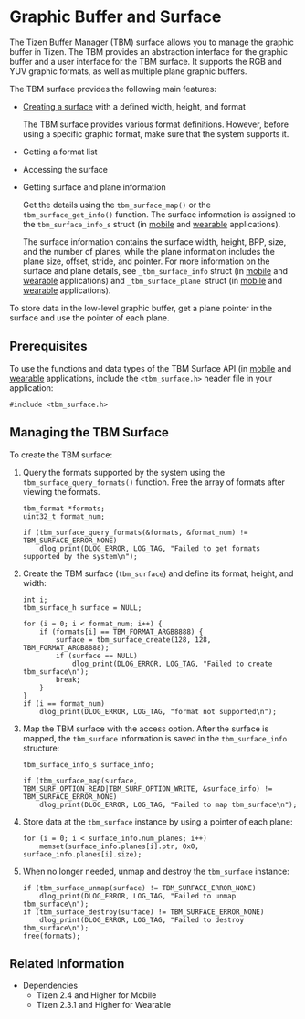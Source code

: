 # Graphic Buffer and Surface


The Tizen Buffer Manager (TBM) surface allows you to manage the graphic buffer in Tizen. The TBM provides an abstraction interface for the graphic buffer and a user interface for the TBM surface. It supports the RGB and YUV graphic formats, as well as multiple plane graphic buffers.

The TBM surface provides the following main features:

- [Creating a surface](#create) with a defined width, height, and format

  The TBM surface provides various format definitions. However, before using a specific graphic format, make sure that the system supports it.

- Getting a format list

- Accessing the surface

- Getting surface and plane information

  Get the details using the `tbm_surface_map()` or the `tbm_surface_get_info()` function. The surface information is assigned to the `tbm_surface_info_s` struct (in [mobile](../../api/mobile/latest/group__CAPI__UI__TBM__SURFACE__MODULE.html#ga8d954dfd180e96cafbcfc7b92684b971) and [wearable](../../api/wearable/latest/group__CAPI__UI__TBM__SURFACE__MODULE.html#ga8d954dfd180e96cafbcfc7b92684b971) applications).

  The surface information contains the surface width, height, BPP, size, and the number of planes, while the plane information includes the plane size, offset, stride, and pointer. For more information on the surface and plane details, see `_tbm_surface_info` struct (in [mobile](../../api/mobile/latest/struct__tbm__surface__info.html) and [wearable](../../api/wearable/latest/struct__tbm__surface__info.html) applications) and `_tbm_surface_plane `struct (in [mobile](../../api/mobile/latest/struct__tbm__surface__plane.html) and [wearable](../../api/wearable/latest/struct__tbm__surface__plane.html) applications).

To store data in the low-level graphic buffer, get a plane pointer in the surface and use the pointer of each plane.

## Prerequisites

To use the functions and data types of the TBM Surface API (in [mobile](../../api/mobile/latest/group__CAPI__UI__TBM__SURFACE__MODULE.html) and [wearable](../../api/wearable/latest/group__CAPI__UI__TBM__SURFACE__MODULE.html) applications, include the `<tbm_surface.h>` header file in your application:

```
#include <tbm_surface.h>
```

<a name="create"></a>
## Managing the TBM Surface

To create the TBM surface:

1. Query the formats supported by the system using the `tbm_surface_query_formats()` function. Free the array of formats after viewing the formats.

    ```
    tbm_format *formats;
    uint32_t format_num;

    if (tbm_surface_query_formats(&formats, &format_num) != TBM_SURFACE_ERROR_NONE)
        dlog_print(DLOG_ERROR, LOG_TAG, "Failed to get formats supported by the system\n");
    ```

2. Create the TBM surface (`tbm_surface`) and define its format, height, and width:

   ```
   int i;
   tbm_surface_h surface = NULL;

   for (i = 0; i < format_num; i++) {
       if (formats[i] == TBM_FORMAT_ARGB8888) {
           surface = tbm_surface_create(128, 128, TBM_FORMAT_ARGB8888);
           if (surface == NULL)
               dlog_print(DLOG_ERROR, LOG_TAG, "Failed to create tbm_surface\n");
           break;
       }
   }
   if (i == format_num)
       dlog_print(DLOG_ERROR, LOG_TAG, "format not supported\n");
   ```

3. Map the TBM surface with the access option. After the surface is mapped, the `tbm_surface` information is saved in the `tbm_surface_info` structure:

   ```
   tbm_surface_info_s surface_info;

   if (tbm_surface_map(surface, TBM_SURF_OPTION_READ|TBM_SURF_OPTION_WRITE, &surface_info) != TBM_SURFACE_ERROR_NONE)
       dlog_print(DLOG_ERROR, LOG_TAG, "Failed to map tbm_surface\n");
   ```

4. Store data at the `tbm_surface` instance by using a pointer of each plane:

   ```
   for (i = 0; i < surface_info.num_planes; i++)
       memset(surface_info.planes[i].ptr, 0x0, surface_info.planes[i].size);
   ```

5. When no longer needed, unmap and destroy the `tbm_surface` instance:

    ```
    if (tbm_surface_unmap(surface) != TBM_SURFACE_ERROR_NONE)
        dlog_print(DLOG_ERROR, LOG_TAG, "Failed to unmap tbm_surface\n");
    if (tbm_surface_destroy(surface) != TBM_SURFACE_ERROR_NONE)
        dlog_print(DLOG_ERROR, LOG_TAG, "Failed to destroy tbm_surface\n");
    free(formats);
    ```


## Related Information
- Dependencies
  - Tizen 2.4 and Higher for Mobile
  - Tizen 2.3.1 and Higher for Wearable
